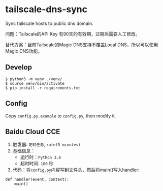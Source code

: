 # tailscale-dns-sync
Sync tailscale hosts to public dns domain.

问题：Tailscale的API Key 有90天的有效期，过期后需要人工修改。

替代方案：目前Tailscale的Magic DNS支持不覆盖Local DNS，所以可以使用 Magic DNS功能。

## Develop

```
$ python3 -m venv ./venv/
$ source venv/bin/activate
$ pip install -r requirements.txt
```

## Config

Copy `config.py.example` to `config.py`, then modify it.


## Baidu Cloud CCE

1. 触发器: `定时任务`, `rate(5 minutes)`
2. 基础信息：
    - 运行时：`Python 3.6`
    - 超时时间: `100` 秒
3. 代码：将`config.py`内容写到文件头，然后将main()写入handler:

```
def handler(event, context): 
    main()
```
